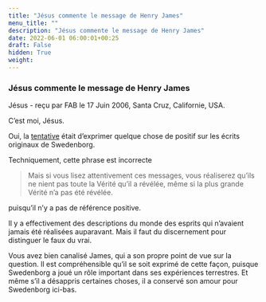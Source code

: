 ```yaml
---
title: "Jésus commente le message de Henry James"
menu_title: ""
description: "Jésus commente le message de Henry James"
date: 2022-06-01 06:00:01+00:25
draft: False
hidden: True
weight:
---
```

### Jésus commente le message de Henry James

Jésus - reçu par FAB le 17 Juin 2006, Santa Cruz, Californie, USA.

C’est moi, Jésus.

Oui, la [tentative](/fr-contemporary-messages/fr-contemporary-messages-by-date-order/fr-contemporary-messages-2006/fr-2006-6-15-2-fab-roger-williams/) était d’exprimer quelque chose de positif sur les écrits originaux de Swedenborg.

Techniquement, cette phrase est incorrecte

> Mais si vous lisez attentivement ces messages, vous réaliserez qu’ils ne nient pas toute la Vérité qu’il a révélée, même si la plus grande Vérité n’a pas été révélée.

puisqu’il n’y a pas de référence positive.

Il y a effectivement des descriptions du monde des esprits qui n’avaient jamais été réalisées auparavant. Mais il faut du discernement pour distinguer le faux du vrai.

Vous avez bien canalisé James, qui a son propre point de vue sur la question. Il est compréhensible qu’il se soit exprimé de cette façon, puisque Swedenborg a joué un rôle important dans ses expériences terrestres. Et même s’il a désappris certaines choses, il a conservé son amour pour Swedenborg ici-bas.